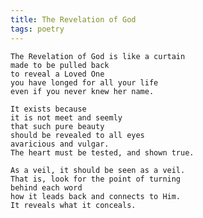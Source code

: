 ```yaml
---
title: The Revelation of God
tags: poetry
---
```


    The Revelation of God is like a curtain
    made to be pulled back
    to reveal a Loved One
    you have longed for all your life
    even if you never knew her name.

    It exists because
    it is not meet and seemly
    that such pure beauty
    should be revealed to all eyes
    avaricious and vulgar.
    The heart must be tested, and shown true.

    As a veil, it should be seen as a veil.
    That is, look for the point of turning
    behind each word
    how it leads back and connects to Him.
    It reveals what it conceals.
